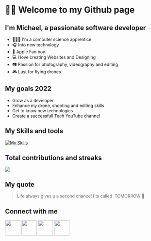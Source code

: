 # 👋🏽 Welcome to my Github page

## I'm Michael, a passionate software developer

- 🧑🏽‍💻 I'm a computer science apprentice
- 🎧 Into new technology
- 🍎 Apple Fan boy
- 💻 I love creating Websites and Designing
- 📷 Passion for photography, videography and editing
- 🎮 Lust for flying drones

## My goals 2022

- Grow as a developer
- Enhance my drone, shooting and editing skills
- Get to know new technologies
- Create a successfull Tech YouTube channel

## My Skills and tools

[![My Skills](https://skills.thijs.gg/icons?i=angular,react,vue,ts,css,html,js,wordpress,figma,mysql,py,java,bash,xd,pr,ps,cs,azure,atom,discord,eclipse,github,idea,stackoverflow,visualstudio,vscode&theme=dark)](https://skills.thijs.gg)

## Total contributions and streaks

<img src="https://github-readme-streak-stats.herokuapp.com/?user=zluvsand&theme=dark"/>

## My quote

> Life always gives u a second chance! I'ts called: TOMORROW 🤟

## Connect with me

<a href="https://www.linkedin.com/in/michael-de-smitt/"> 
    <img height="50" src="https://cdn2.iconfinder.com/data/icons/social-icon-3/512/social_style_3_in-306.png"/>
</a>

<a href="https://www.instagram.com/michael.desmitt/"> 
    <img height="50" src="https://cdn2.iconfinder.com/data/icons/social-media-applications/64/social_media_applications_3-instagram-1024.png"/>
</a>

<a href="https://www.snapchat.com/add/mds160902"> 
    <img height="50" src="https://cdn2.iconfinder.com/data/icons/social-media-applications/64/social_media_applications_7-snapchat-1024.png"/>
</a>

<a href="mailto:michaeldesmitt@gmail.com"> 
    <img height="50" src="https://cdn3.iconfinder.com/data/icons/logos-brands-3/24/logo_brand_brands_logos_gmail-1024.png"/>
</a>
